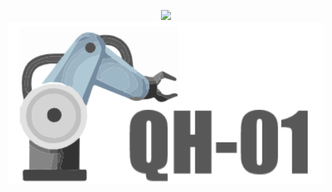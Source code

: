 <p align="center">
   <img src="https://readme-typing-svg.demolab.com?font=Fira+Code&pause=1000&width=1000&lines=QH01;QH01&center=true&size=58" />
  <img src="https://github.com/chenyuhan1997/QH---01/blob/main/assets/1.png" alt="my" width="1000" style="display: block; margin: 0 auto;"/>
</p>
